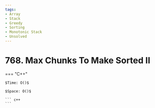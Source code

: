 ```yaml
---
tags:
- Array
- Stack
- Greedy
- Sorting
- Monotonic Stack
- Unsolved
---
```



# 768. Max Chunks To Make Sorted II

=== "C++"

    $Time: O()$

    $Space: O()$

    ``` c++
    ```